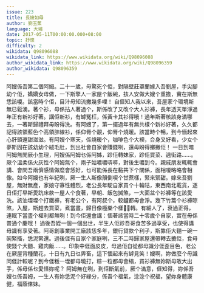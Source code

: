 ```yaml
---
issue: 223
title: 長嫂如母
author: 劉玉蕉
language: 大埔
date: 2017-05-11T00:00:00.000+08:00
topic: 抒懷
difficulty: 2
wikidata: Q98096088
wikidata_link: https://www.wikidata.org/wiki/Q98096088
author_wikidata_link: https://www.wikidata.org/wiki/Q98096359
author_wikidata: Q98096359
---
```

阿嫂係吾第二個阿姆。二十一歲，毋驚死个佢，對隔壁莊罩蘭嫁入吾劉屋，手尖腳幼个佢，嬌嬌女毋做，一下斯擎人一家屋个飯碗，㧡人安做大嫂个重擔，實在斯無恁該嗄。該當時个佢，目汁毋知流撇幾多哩！
自𠊎知人我以來，吾屋家个環境斯無已鬆湧。著个衫，毋係拈人著過个，斯係改了又改个大人衫褲，長年透天單淨過年正有新衫好著。講佢新衫，有罅冤枉，係黃卡其衫得哦！過年斯著核該身滿哪去，一著斯歸禮拜毋盼得洗。有阿嫂了，第一擺過年有無共樣个新衫好著，久久都記得該領藍色个高領肨線衫，係仰脣个靚，仰脣个燒暖。該當時个暢，到今愐起來心肝頭還甜滋滋。有阿嫂个寒天，係燒暖个，咖啡色个大襖，合身又好看，少女个夢斯囥在該幼幼个絨毛肚，到出社會自家會賺錢咧，還毋盼得擲撇佢！
一日到暗阿姆無閒厥小生理，阿嫂係阿姆乜係阿姊，跈佢轉妹家，跈佢買菜、遶街路……。厥个溫柔係火灰性个阿姆無个，兩子姑噥噥哢哢，對後生噥到今。親戚朋友輒輒會講、會問吾兩儕感情做麼會恁好，乜可能係長在黏共下个關係，面相嗄略略會相像。如今阿嫂也有年紀咧，厥一生人斯像顛倒喫个甘蔗樣，緊來緊甜。嫁來吾劉屋，無財無產，家娘守寡性體烈，老公長年駛自家買个十輪牯，東西南北載貨，逐日佢打早斯愛䟘床款一屋人个食著，早朝、飯包搣煞，一大面盆个衫褲等在該愛洗。該油垤垤个打鐵褲，有老公个，有阿叔个，較鑪都毋會淨。幾下竹篙个衫褲晾煞，入屋，斯趕去買菜，煮當晝，歸日像極樂个樣𫟧𫟧轉。有細人了，衰過正得，連眠下當晝个權利都無咧！到今佢還會講：愐著該當時二十零歲个自家，實在毋係普通个慶哦！
過後吾姪一個一個出世，半生人佢跈吾哥食苦多過享受，也使得講毋識有享受著。阿哥創事業開工廠該恁多年，銀行貸款个利子，斯靠佢大麵一碗一碗緊搐，恁泥緊還。過後𠊎有自家个家庭咧，三不二時歸家屋還帶轉去摝佢，食毋使錢个大麵、雞肉飯……。印象中𠊎面皮皮，毋過佢自從都毋識分𠊎歪目色，老公在厥屋背種蘭花，十日有九日乜畀畜，這下愐起來有罅見笑！嫂啊，妳做麼个毋識同𠊎計較呢？到今𠊎粄一垤都毋曉打，粽一粒都毋會䌈，買衫褲無妳斯毋敢大出手，係毋係乜愛怪妳呢？
阿姆無在咧，到佢斷氣前，厥个滿意，𠊎知得，妳係吾嫂乜係吾姆，一生人有妳恁泥个好緣分，係吾个福氣，淰淰个祝福，望妳身體康健，福蔭倈妹。